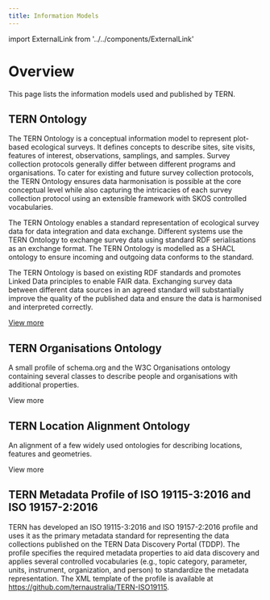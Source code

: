 ```yaml
---
title: Information Models
---
```


import ExternalLink from '../../components/ExternalLink'

# Overview

This page lists the information models used and published by TERN.

## TERN Ontology

The TERN Ontology is a conceptual information model to represent plot-based ecological surveys. It defines concepts to describe sites, site visits, features of interest, observations, samplings, and samples. Survey collection protocols generally differ between different programs and organisations. To cater for existing and future survey collection protocols, the TERN Ontology ensures data harmonisation is possible at the core conceptual level while also capturing the intricacies of each survey collection protocol using an extensible framework with SKOS controlled vocabularies.

The TERN Ontology enables a standard representation of ecological survey data for data integration and data exchange. Different systems use the TERN Ontology to exchange survey data using standard RDF serialisations as an exchange format. The TERN Ontology is modelled as a SHACL ontology to ensure incoming and outgoing data conforms to the standard.

The TERN Ontology is based on existing RDF standards and promotes Linked Data principles to enable FAIR data. Exchanging survey data between different data sources in an agreed standard will substantially improve the quality of the published data and ensure the data is harmonised and interpreted correctly.

[View more](/information-models/tern-ontology)

## TERN Organisations Ontology

A small profile of schema.org and the W3C Organisations ontology containing several classes to describe people and organisations with additional properties.

<p><ExternalLink href="https://w3id.org/tern/ontologies/org/">View more</ExternalLink></p>

## TERN Location Alignment Ontology

An alignment of a few widely used ontologies for describing locations, features and geometries.

<p><ExternalLink href="https://w3id.org/tern/ontologies/loc/">View more</ExternalLink></p>

## TERN Metadata Profile of ISO 19115-3:2016 and ISO 19157-2:2016

TERN has developed an ISO 19115-3:2016 and ISO 19157-2:2016 profile and uses it as the primary metadata standard for representing the data collections published on the TERN Data Discovery Portal (TDDP). The profile specifies the required metadata properties to aid data discovery and applies several controlled vocabularies (e.g., topic category, parameter, units, instrument, organization, and person) to standardize the metadata representation. The XML template of the profile is available at <ExternalLink href="https://github.com/ternaustralia/TERN-ISO19115">https://github.com/ternaustralia/TERN-ISO19115</ExternalLink>.
